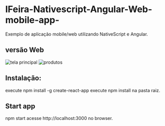 # IFeira-Nativescript-Angular-Web-mobile-app-
Exemplo de aplicação mobile/web utilizando NativeScript e Angular.

## versão Web

![tela principal](https://i.imgur.com/2OyUhNy.png)
![produtos](https://i.imgur.com/q8x3zmk.png)


## Instalação:
execute npm install -g create-react-app
execute npm install na pasta raiz.

## Start app 

npm start
acesse http://localhost:3000 no browser.


